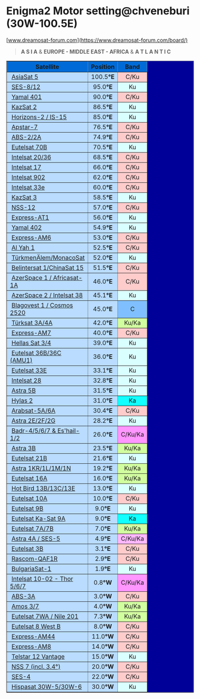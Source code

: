 # Enigma2 Motor setting@chveneburi (30W-100.5E)
[www.dreamosat-forum.com](https://www.dreamosat-forum.com/board/)


> **A S I A** & **EUROPE - MIDDLE EAST - AFRICA** & **A T L A N T I C**
<table border="1" width="390" bgcolor="#000099" bordercolorlight="#000099" bordercolordark="#000099" cellspacing="0" cellpadding="3">
<tbody>
	<tr>
		<th width="190" align="center" valign="top" bgcolor="#006bd6">Satellite</th>
		<th align="center" valign="middle" bgcolor="#006bd6">Position</th>
		<th align="center" valign="middle" bgcolor="#006bd6">Band</th>
	</tr>
	<tr bgcolor="#b9dcff">
		<td align="left">&nbsp;<a href="https://www.flysat.com/asiasat5.php">AsiaSat 5</a></td>
		<td align="center">100.5<strong>°E</strong></td>
		<td align="center" bgcolor="#ffcccc">C/Ku</td>
	</tr>
	<tr bgcolor="#b9dcff">
		<td align="left">&nbsp;<a href="https://www.flysat.com/ses8-12.php">SES-8/12</a></td>
		<td align="center">95.0<strong>°E</strong></td>
		<td align="center" bgcolor="#d9ffff">Ku</td>
	</tr>
	<tr bgcolor="#b9dcff">
		<td align="left">&nbsp;<a href="https://www.flysat.com/yamal401.php">Yamal 401</a></td>
		<td align="center">90.0<strong>°E</strong></td>
		<td align="center" bgcolor="#ffcccc">C/Ku</td>
	</tr>
	<tr bgcolor="#b9dcff">
		<td align="left">&nbsp;<a href="https://www.flysat.com/kazsat2.php">KazSat 2</a></td>
		<td align="center">86.5<strong>°E</strong></td>
		<td align="center" bgcolor="#d9ffff">Ku</td>
	</tr>
	<tr bgcolor="#b9dcff">
		<td align="left">&nbsp;<a href="https://www.flysat.com/85e.php">Horizons-2 / IS-15</a></td>
		<td align="center">85.0<strong>°E</strong></td>
		<td align="center" bgcolor="#d9ffff">Ku</td>
	</tr>
	<tr bgcolor="#b9dcff">
		<td align="left">&nbsp;<a href="https://www.flysat.com/apstar7.php">Apstar-7</a></td>
		<td align="center">76.5<strong>°E</strong></td>
		<td align="center" bgcolor="#ffcccc">C/Ku</td>
	</tr>
	<tr bgcolor="#b9dcff">
		<td align="left">&nbsp;<a href="https://www.flysat.com/abs2-2a.php">ABS-2/2A</a></td>
		<td align="center">74.9<strong>°E</strong></td>
		<td align="center" bgcolor="#ffcccc">C/Ku</td>
	</tr>
	<tr bgcolor="#b9dcff">
		<td align="left">&nbsp;<a href="https://www.flysat.com/e70b.php">Eutelsat 70B</a></td>
		<td align="center">70.5<strong>°E</strong></td>
		<td align="center" bgcolor="#d9ffff">Ku</td>
	</tr>
	<tr bgcolor="#b9dcff">
		<td align="left">&nbsp;<a href="https://www.flysat.com/is20-36.php">Intelsat 20/36</a></td>
		<td align="center">68.5<strong>°E</strong></td>
		<td align="center" bgcolor="#ffcccc">C/Ku</td>
	</tr>
	<tr bgcolor="#b9dcff">
		<td align="left">&nbsp;<a href="https://www.flysat.com/is17.php">Intelsat 17</a></td>
		<td align="center">66.0<strong>°E</strong></td>
		<td align="center" bgcolor="#ffcccc">C/Ku</td>
	</tr>
	<tr bgcolor="#b9dcff">
		<td align="left">&nbsp;<a href="https://www.flysat.com/is902.php">Intelsat 902</a></td>
		<td align="center">62.0<strong>°E</strong></td>
		<td align="center" bgcolor="#ffcccc">C/Ku</td>
	</tr>
	<tr bgcolor="#b9dcff">
		<td align="left">&nbsp;<a href="https://www.flysat.com/is33e.php">Intelsat 33e</a></td>
		<td align="center">60.0<strong>°E</strong></td>
		<td align="center" bgcolor="#ffcccc">C/Ku</td>
	</tr>
	<tr bgcolor="#b9dcff">
		<td align="left">&nbsp;<a href="https://www.flysat.com/kazsat3.php">KazSat 3</a></td>
		<td align="center">58.5<strong>°E</strong></td>
		<td align="center" bgcolor="#d9ffff">Ku</td>
	</tr>
	<tr bgcolor="#b9dcff">
		<td align="left">&nbsp;<a href="https://www.flysat.com/nss12.php">NSS-12</a></td>
		<td align="center">57.0<strong>°E</strong></td>
		<td align="center" bgcolor="#ffcccc">C/Ku</td>
	</tr>
	<tr bgcolor="#b9dcff">
		<td align="left">&nbsp;<a href="https://www.flysat.com/expressat1.php">Express-AT1</a></td>
		<td align="center">56.0<strong>°E</strong></td>
		<td align="center" bgcolor="#d9ffff">Ku</td>
	</tr>
	<tr bgcolor="#b9dcff">
		<td align="left">&nbsp;<a href="https://www.flysat.com/yamal402.php">Yamal 402</a></td>
		<td align="center">54.9<strong>°E</strong></td>
		<td align="center" bgcolor="#d9ffff">Ku</td>
	</tr>
	<tr bgcolor="#b9dcff">
		<td align="left">&nbsp;<a href="https://www.flysat.com/expressam6.php">Express-AM6</a></td>
		<td align="center">53.0<strong>°E</strong></td>
		<td align="center" bgcolor="#ffcccc">C/Ku</td>
	</tr>
	<tr bgcolor="#b9dcff">
		<td align="left">&nbsp;<a href="https://www.flysat.com/alyah1.php">Al Yah 1</a></td>
		<td align="center">52.5<strong>°E</strong></td>
		<td align="center" bgcolor="#ffcccc">C/Ku</td>
	</tr>
	<tr bgcolor="#b9dcff">
		<td align="left">&nbsp;<a href="https://www.flysat.com/TurkmenalemMonacosat.php">TürkmenÄlem/MonacoSat</a></td>
		<td align="center">52.0<strong>°E</strong></td>
		<td align="center" bgcolor="#d9ffff">Ku</td>
	</tr>
	<tr bgcolor="#b9dcff">
		<td align="left">&nbsp;<a href="https://www.flysat.com/belintersat1.php">Belintersat 1/ChinaSat 15</a></td>
		<td align="center">51.5<strong>°E</strong></td>
		<td align="center" bgcolor="#ffcccc">C/Ku</td>
	</tr>
	<tr bgcolor="#b9dcff">
		<td align="left">&nbsp;<a href="https://www.flysat.com/azerspace1.php">AzerSpace 1 / Africasat-1A</a></td>
		<td align="center">46.0<strong>°E</strong></td>
		<td align="center" bgcolor="#ffcccc">C/Ku</td>
	</tr>
	<tr bgcolor="#b9dcff">
		<td align="left">&nbsp;<a href="https://www.flysat.com/is38.php">AzerSpace 2 / Intelsat 38</a></td>
		<td align="center">45.1<strong>°E</strong></td>
		<td align="center" bgcolor="#d9ffff">Ku</td>
	</tr>
	<tr bgcolor="#b9dcff">
		<td align="left">&nbsp;<a href="https://www.flysat.com/blagovest1-cosmos2520.php">Blagovest 1 / Cosmos 2520</a></td>
		<td align="center">45.0<strong>°E</strong></td>
		<td align="center" bgcolor="#80bfff">C</td>
	</tr>
	<tr bgcolor="#b9dcff">
		<td align="left">&nbsp;<a href="https://www.flysat.com/turksat42.php">Türksat 3A/4A</a></td>
		<td align="center">42.0<strong>°E</strong></td>
		<td align="center" bgcolor="#d1ffa0">Ku/Ka</td>
	</tr>
	<tr bgcolor="#b9dcff">
		<td align="left">&nbsp;<a href="https://www.flysat.com/expressam7.php">Express-AM7</a></td>
		<td align="center">40.0<strong>°E</strong></td>
		<td align="center" bgcolor="#ffcccc">C/Ku</td>
	</tr>
	<tr bgcolor="#b9dcff">
		<td align="left">&nbsp;<a href="https://www.flysat.com/hellassat.php">Hellas Sat 3/4</a></td>
		<td align="center">39.0<strong>°E</strong></td>
		<td align="center" bgcolor="#d9ffff">Ku</td>
	</tr>
	<tr bgcolor="#b9dcff">
		<td align="left">&nbsp;<a href="https://www.flysat.com/e36.php">Eutelsat 36B/36C (AMU1)</a></td>
		<td align="center">36.0<strong>°E</strong></td>
		<td align="center" bgcolor="#d9ffff">Ku</td>
	</tr>
	<tr bgcolor="#b9dcff">
		<td align="left">&nbsp;<a href="https://www.flysat.com/e33e.php">Eutelsat 33E</a></td>
		<td align="center">33.1<strong>°E</strong></td>
		<td align="center" bgcolor="#d9ffff">Ku</td>
	</tr>
	<tr bgcolor="#b9dcff">
		<td align="left">&nbsp;<a href="https://www.flysat.com/is28.php">Intelsat 28</a></td>
		<td align="center">32.8<strong>°E</strong></td>
		<td align="center" bgcolor="#d9ffff">Ku</td>
	</tr>
	<tr bgcolor="#b9dcff">
		<td align="left">&nbsp;<a href="https://www.flysat.com/astra5b.php">Astra 5B</a></td>
		<td align="center">31.5<strong>°E</strong></td>
		<td align="center" bgcolor="#d9ffff">Ku</td>
	</tr>
	<tr bgcolor="#b9dcff">
		<td align="left">&nbsp;<a href="https://www.flysat.com/hylas2.php">Hylas 2</a></td>
		<td align="center">31.0<strong>°E</strong></td>
		<td align="center" bgcolor="#11ffff">Ka</td>
	</tr>
	<tr bgcolor="#b9dcff">
		<td align="left">&nbsp;<a href="https://www.flysat.com/arabsat5a6a.php">Arabsat-5A/6A</a></td>
		<td align="center">30.4<strong>°E</strong></td>
		<td align="center" bgcolor="#ffcccc">C/Ku</td>
	</tr>
	<tr bgcolor="#b9dcff">
		<td align="left">&nbsp;<a href="https://www.flysat.com/astra28.php">Astra 2E/2F/2G</a></td>
		<td align="center">28.2<strong>°E</strong></td>
		<td align="center" bgcolor="#d9ffff">Ku</td>
	</tr>
	<tr bgcolor="#b9dcff">
		<td align="left">&nbsp;<a href="https://www.flysat.com/26e.php">Badr-4/5/6/7 &amp; Es'hail-1/2</a></td>
		<td align="center">26.0<strong>°E</strong></td>
		<td align="center" bgcolor="#FF95FF">C/Ku/Ka</td>
	</tr>
	<tr bgcolor="#b9dcff">
		<td align="left">&nbsp;<a href="https://www.flysat.com/astra3b.php">Astra 3B</a></td>
		<td align="center">23.5<strong>°E</strong></td>
		<td align="center" bgcolor="#d1ffa0">Ku/Ka</td>
	</tr>
	<tr bgcolor="#b9dcff">
		<td align="left">&nbsp;<a href="https://www.flysat.com/e21b.php">Eutelsat 21B</a></td>
		<td align="center">21.6<strong>°E</strong></td>
		<td align="center" bgcolor="#d9ffff">Ku</td>
	</tr>
	<tr bgcolor="#b9dcff">
		<td align="left">&nbsp;<a href="https://www.flysat.com/astra19.php">Astra 1KR/1L/1M/1N</a></td>
		<td align="center">19.2<strong>°E</strong></td>
		<td align="center" bgcolor="#d1ffa0">Ku/Ka</td>
	</tr>
	<tr bgcolor="#b9dcff">
		<td align="left">&nbsp;<a href="https://www.flysat.com/e16a.php">Eutelsat 16A</a></td>
		<td align="center">16.0<strong>°E</strong></td>
		<td align="center" bgcolor="#d1ffa0">Ku/Ka</td>
	</tr>
	<tr bgcolor="#b9dcff">
		<td align="left">&nbsp;<a href="https://www.flysat.com/hotbird.php">Hot Bird 13B/13C/13E</a></td>
		<td align="center">13.0<strong>°E</strong></td>
		<td align="center" bgcolor="#d9ffff">Ku</td>
	</tr>
	<tr bgcolor="#b9dcff">
		<td align="left">&nbsp;<a href="https://www.flysat.com/e10a.php">Eutelsat 10A</a></td>
		<td align="center">10.0<strong>°E</strong></td>
		<td align="center" bgcolor="#ffcccc">C/Ku</td>
	</tr>
	<tr bgcolor="#b9dcff">
		<td align="left">&nbsp;<a href="https://www.flysat.com/e9b.php">Eutelsat 9B</a></td>
		<td align="center">9.0<strong>°E</strong></td>
		<td align="center" bgcolor="#d9ffff">Ku</td>
	</tr>
	<tr bgcolor="#b9dcff">
		<td align="left">&nbsp;<a href="https://www.flysat.com/ekasat9a.php">Eutelsat Ka-Sat 9A</a></td>
		<td align="center">9.0<strong>°E</strong></td>
		<td align="center" bgcolor="#11ffff">Ka</td>
	</tr>
	<tr bgcolor="#b9dcff">
		<td align="left">&nbsp;<a href="https://www.flysat.com/e7.php">Eutelsat 7A/7B</a></td>
		<td align="center">7.0<strong>°E</strong></td>
		<td align="center" bgcolor="#d1ffa0">Ku/Ka</td>
	</tr>
	<tr bgcolor="#b9dcff">
		<td align="left">&nbsp;<a href="https://www.flysat.com/astra4a-ses5.php">Astra 4A / SES-5</a></td>
		<td align="center">4.9<strong>°E</strong></td>
		<td align="center" bgcolor="#FFB7FF">C/Ku/Ka</td>
	</tr>
	<tr bgcolor="#b9dcff">
		<td align="left">&nbsp;<a href="https://www.flysat.com/e3b.php">Eutelsat 3B</a></td>
		<td align="center">3.1<strong>°E</strong></td>
		<td align="center" bgcolor="#ffcccc">C/Ku</td>
	</tr>
	<tr bgcolor="#b9dcff">
		<td align="left">&nbsp;<a href="https://www.flysat.com/rascom1r.php">Rascom-QAF1R</a></td>
		<td align="center">2.9<strong>°E</strong></td>
		<td align="center" bgcolor="#ffcccc">C/Ku</td>
	</tr>
	<tr bgcolor="#b9dcff">
		<td align="left">&nbsp;<a href="https://www.flysat.com/bulgariasat1.php">BulgariaSat-1</a></td>
		<td align="center">1.9<strong>°E</strong></td>
		<td align="center" bgcolor="#d9ffff">Ku</td>
	</tr>
	<tr bgcolor="#b9dcff">
		<td align="left">&nbsp;<a href="https://www.flysat.com/1west.php">Intelsat 10-02 - Thor 5/6/7</a></td>
		<td align="center">0.8<strong>°W</strong></td>
		<td align="center" bgcolor="#FF95FF">C/Ku/Ka</td>
	</tr>
	<tr bgcolor="#b9dcff">
		<td align="left">&nbsp;<a href="https://www.flysat.com/abs3a.php">ABS-3A</a></td>
		<td align="center">3.0<strong>°W</strong></td>
		<td align="center" bgcolor="#ffcccc">C/Ku</td>
	</tr>
	<tr bgcolor="#b9dcff">
		<td align="left">&nbsp;<a href="https://www.flysat.com/amos.php">Amos 3/7</a></td>
		<td align="center">4.0<strong>°W</strong></td>
		<td align="center" bgcolor="#d1ffa0">Ku/Ka</td>
	</tr>
	<tr bgcolor="#b9dcff">
		<td align="left">&nbsp;<a href="https://www.flysat.com/nilesat.php">Eutelsat 7WA / Nile 201</a></td>
		<td align="center">7.3<strong>°W</strong></td>
		<td align="center" bgcolor="#d1ffa0">Ku/Ka</td>
	</tr>
	<tr bgcolor="#b9dcff">
		<td align="left">&nbsp;<a href="https://www.flysat.com/e8wb.php">Eutelsat 8 West B</a></td>
		<td align="center">8.0<strong>°W</strong></td>
		<td align="center" bgcolor="#ffcccc">C/Ku</td>
	</tr>
	<tr bgcolor="#b9dcff">
		<td align="left">&nbsp;<a href="https://www.flysat.com/expressam44.php">Express-AM44</a></td>
		<td align="center">11.0<strong>°W</strong></td>
		<td align="center" bgcolor="#ffcccc">C/Ku</td>
	</tr>
	<tr bgcolor="#b9dcff">
		<td align="left">&nbsp;<a href="https://www.flysat.com/expressam8.php">Express-AM8</a></td>
		<td align="center">14.0<strong>°W</strong></td>
		<td align="center" bgcolor="#ffcccc">C/Ku</td>
	</tr>
	<tr bgcolor="#b9dcff">
		<td align="left">&nbsp;<a href="https://www.flysat.com/telstar12v.php">Telstar 12 Vantage</a></td>
		<td align="center">15.0<strong>°W</strong></td>
		<td align="center" bgcolor="#d9ffff">Ku</td>
	</tr>
	<tr bgcolor="#b9dcff">
		<td align="left">&nbsp;<a href="https://www.flysat.com/nss7.php">NSS 7 (incl. 3.4°)</a></td>
		<td align="center">20.0<strong>°W</strong></td>
		<td align="center" bgcolor="#ffcccc">C/Ku</td>
	</tr>
	<tr bgcolor="#b9dcff">
		<td align="left">&nbsp;<a href="https://www.flysat.com/ses4.php">SES-4</a></td>
		<td align="center">22.0<strong>°W</strong></td>
		<td align="center" bgcolor="#ffcccc">C/Ku</td>
	</tr>
	<tr bgcolor="#b9dcff">
		<td align="left">&nbsp;<a href="https://www.flysat.com/hispasat.php">Hispasat 30W-5/30W-6</a></td>
		<td align="center">30.0<strong>°W</strong></td>
		<td align="center" bgcolor="#d9ffff">Ku</td>
	</tr>
</tbody></table>
